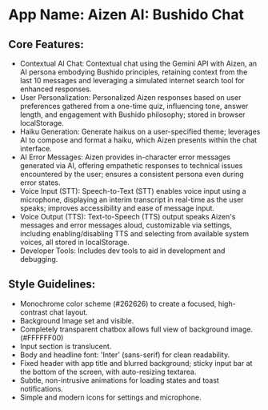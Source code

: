 # **App Name**: Aizen AI: Bushido Chat

## Core Features:

- Contextual AI Chat: Contextual chat using the Gemini API with Aizen, an AI persona embodying Bushido principles, retaining context from the last 10 messages and leveraging a simulated internet search tool for enhanced responses.
- User Personalization: Personalized Aizen responses based on user preferences gathered from a one-time quiz, influencing tone, answer length, and engagement with Bushido philosophy; stored in browser localStorage.
- Haiku Generation: Generate haikus on a user-specified theme; leverages AI to compose and format a haiku, which Aizen presents within the chat interface.
- AI Error Messages: Aizen provides in-character error messages generated via AI, offering empathetic responses to technical issues encountered by the user; ensures a consistent persona even during error states.
- Voice Input (STT): Speech-to-Text (STT) enables voice input using a microphone, displaying an interim transcript in real-time as the user speaks; improves accessibility and ease of message input.
- Voice Output (TTS): Text-to-Speech (TTS) output speaks Aizen's messages and error messages aloud, customizable via settings, including enabling/disabling TTS and selecting from available system voices, all stored in localStorage.
- Developer Tools: Includes dev tools to aid in development and debugging.

## Style Guidelines:

- Monochrome color scheme (#262626) to create a focused, high-contrast chat layout.
- Background Image set and visible.
- Completely transparent chatbox allows full view of background image. (#FFFFFF00)
- Input section is translucent.
- Body and headline font: 'Inter' (sans-serif) for clean readability.
- Fixed header with app title and blurred background; sticky input bar at the bottom of the screen, with auto-resizing textarea.
- Subtle, non-intrusive animations for loading states and toast notifications.
- Simple and modern icons for settings and microphone.